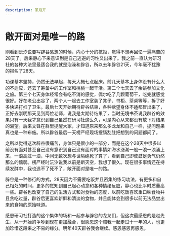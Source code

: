 ```yaml
---
description: 茶月开
---
```


# 敞开面对是唯一的路

刚看到沅汐说要写辟谷感想的时候，内心十分的抗拒，觉得不想再回忆一遍痛苦的28天了。后来静心下来意识到是自己逃避的习性又出来了。我之前一直认为研习社的各种大法里最适合我的就是泡澡和辟谷，所以去年辟谷21天，今年毫不犹豫的报名了28天。

功课基本坚持，仍然无法早起，每天大概七点起床。前几天基本上身体没有什么大的不适应，还去了筹备中的工作室和桃桃一起干活。第二个七天去了余姚参加文化之旅。第三个七天身体经常会有吃不消的感觉，偶尔吃了几颗葡萄干，吃完就感觉很好。好在老公出谷了，两个人一起去工作室装了凳子、书柜、茶桌等等，拆了好多快递打扫了卫生。最后七天开始期待辟谷结束，各种欲望身体不适都冒出来了，正好去崇明那天见到两位老师，说我是太期待结果了，当时无境书茶说我辟谷的效果只有一天我才意识到自己虽然在研习社这么久，可是内心从来都没有放下对结果的渴望。后来文锋在群里提醒大家，才知道原来那么多龙龙和自己一样，提问题果真也是一种布施。所以辟谷最后一天楞严经现场搜肠刮肚把想到的问题都问了。

之所以觉得这次辟谷很痛苦，身体只是很小的一部分，而是在这个28天中很多以前没有面对甚至自己没有意识到自己没有面对的事情如海水涨潮一般一浪一浪涌上来，一浪高过一浪，中间无数次想与世隔绝死了算了，看到自己即使鼓足勇气仍然那么的懦弱。楞严经时沅汐说我以前是断灭空，我想了很久。现在很多事情还在持续发酵中，我也逃不了死不了，敞开面对是唯一的路。

辟谷是一种修行的方式，28天因为不需要吃饭并且密集的练习功法，有更多和自己相处的时间，更多的觉知到自己起心动念和各种情绪反应，静心也比平时质量高一些。辟谷也改变了自己的生活方式和对食物的态度，以前吃饭喜欢重口味食物并且贪吃过量，辟谷后更喜欢新鲜和清淡的食物，并且能体会到很多以前无法品尝出来的食物的原始味道。

感恩研习社打造的这个集体的场和一起参与辟谷的龙龙们，但这次最感恩的是赵先生，从一开始的争吵到现在更加融合，很感恩这个陪我一起走过十一年的人，也更加珍惜这段来之不易的缘分。明年40天辟谷我会继续。感恩感恩再感恩。

